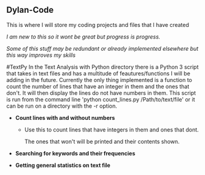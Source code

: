 ## Dylan-Code
This is where I will store my coding projects and files that I have created

*I am new to this so it wont be great but progress is progress.*

*Some of this stuff may be redundant or already implemented elsewhere but this way improves my skills*

#TextPy
In the Text Analysis with Python directory there is a Python 3 script that 
takes in text files and has a multitude of feautures/functions I will be adding 
in the future. Currently the only thing implemented is a function to count the 
number of lines that have an integer in them and the ones that don't. It will 
then display the lines do not have numbers in them. This script is run from the
command line 'python count_lines.py /Path/to/text/file' or it can be run on a directory with the -r option.

- **Count lines with and without numbers**
  - Use this to count lines that have integers in them and ones that dont.
  
    The ones that won't will be printed and their contents shown. 

- **Searching for keywords and their frequencies**


- **Getting general statistics on text file**
